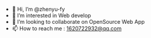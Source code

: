 - 👋 Hi, I’m @zhenyu-fy
- 👀 I’m interested in Web develop
- 💞️ I’m looking to collaborate on OpenSource Web App
- 📫 How to reach me : 1620722932@qq.com

<!---
zhenyu-fy/zhenyu-fy is a ✨ special ✨ repository because its `README.md` (this file) appears on your GitHub profile.
You can click the Preview link to take a look at your changes.
--->
